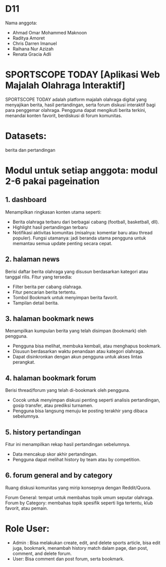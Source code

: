 # D11
Nama anggota:
- Ahmad Omar Mohammed Maknoon
- Raditya Amoret
- Chris Darren Imanuel
- Raihana Nur Azizah
- Renata Gracia Adli


# SPORTSCOPE TODAY [Aplikasi Web Majalah Olahraga Interaktif]
SPORTSCOPE TODAY adalah platform majalah olahraga digital yang menyajikan berita, hasil pertandingan, serta forum diskusi interaktif bagi para penggemar olahraga. Pengguna dapat mengikuti berita terkini, menandai konten favorit, berdiskusi di forum komunitas.


# Datasets:
berita dan pertandingan



# Modul untuk setiap anggota: modul 2-6 pakai pageination
## 1. dashboard
Menampilkan ringkasan konten utama seperti:
- Berita olahraga terbaru dari berbagai cabang (football, basketball, dll).
- Highlight hasil pertandingan terbaru
- Notifikasi aktivitas komunitas (misalnya: komentar baru atau thread populer).
Fungsi utamanya: jadi beranda utama pengguna untuk memantau semua update penting secara cepat.

## 2. halaman news 
Berisi daftar berita olahraga yang disusun berdasarkan kategori atau tanggal rilis.
Fitur yang tersedia:
- Filter berita per cabang olahraga.
- Fitur pencarian berita tertentu.
- Tombol Bookmark untuk menyimpan berita favorit.
- Tampilan detail berita.

## 3. halaman bookmark news
Menampilkan kumpulan berita yang telah disimpan (bookmark) oleh pengguna.
- Pengguna bisa melihat, membuka kembali, atau menghapus bookmark.
- Disusun berdasarkan waktu penandaan atau kategori olahraga.
- Dapat disinkronkan dengan akun pengguna untuk akses lintas perangkat.

## 4. halaman bookmark forum
Berisi thread/forum yang telah di-bookmark oleh pengguna.
- Cocok untuk menyimpan diskusi penting seperti analisis pertandingan, gosip transfer, atau prediksi turnamen.
- Pengguna bisa langsung menuju ke posting terakhir yang dibaca sebelumnya.

## 5. history pertandingan
Fitur ini menampilkan rekap hasil pertandingan sebelumnya.
- Data mencakup skor akhir pertandingan.
- Pengguna dapat melihat history by team atau by competition.

## 6. forum general and by category
Ruang diskusi komunitas yang mirip konsepnya dengan Reddit/Quora.

Forum General: tempat untuk membahas topik umum seputar olahraga.
Forum by Category: membahas topik spesifik seperti liga tertentu, klub favorit, atau pemain.

# Role User: 
- Admin : Bisa melakukan create, edit, and delete sports article, bisa edit juga, bookmark, menambah history match dalam page, dan post, comment, and delete forum.
- User: Bisa comment dan post forum, serta bookmark.



